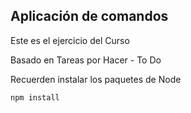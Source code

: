 ## Aplicación de comandos

Este es el ejercicio del Curso

Basado en Tareas por Hacer - To Do

Recuerden instalar los paquetes de Node
```
npm install
```
